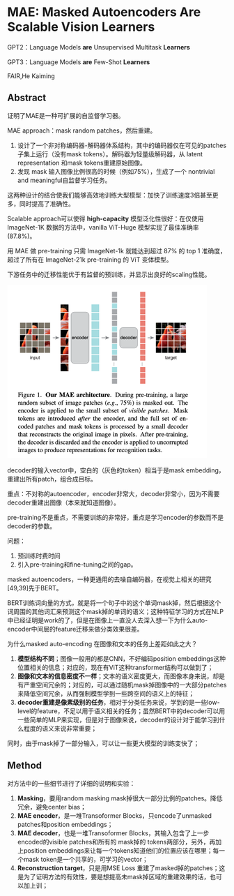 # MAE: Masked Autoencoders Are Scalable Vision Learners

GPT2：Language Models **are** Unsupervised Multitask **Learners**

GPT3：Language Models **are** Few-Shot **Learners**

FAIR,He Kaiming

## Abstract

证明了MAE是一种可扩展的自监督学习器。

MAE approach：mask random patches，然后重建。

1. 设计了一个非对称编码器-解码器体系结构，其中的编码器仅在可见的patches子集上运行（没有mask tokens）。解码器为轻量级解码器，从 latent representation 和mask tokens重建原始图像。
2. 发现 mask 输入图像比例很高的时候（例如75%），生成了一个 nontrivial and meaningful自监督学习任务。

这两种设计的结合使我们能够高效地训练大型模型：加快了训练速度3倍甚至更多，同时提高了准确性。

Scalable approach可以使得 **high-capacity** 模型泛化性很好：在仅使用 ImageNet-1K 数据的方法中，vanilla ViT-Huge 模型实现了最佳准确率 (87.8%)。

用 MAE 做 pre-training 只需 ImageNet-1k 就能达到超过 87% 的 top 1 准确度，超过了所有在 ImageNet-21k pre-training 的 ViT 变体模型。

下游任务中的迁移性能优于有监督的预训练，并显示出良好的scaling性能。

<img src="assets/image-20211119165403221.png" alt="image-20211119165403221" style="zoom:50%;" />

decoder的输入vector中，空白的（灰色的token）相当于是mask embedding，重建出所有patch，组合成目标。

重点：不对称的autoencoder，encoder非常大，decoder非常小，因为不需要decoder重建出图像（本来就知道图像）。

pre-training不是重点，不需要训练的非常好，重点是学习encoder的参数而不是decoder的参数。

问题：

1. 预训练时费时间
2. 引入pre-training和fine-tuning之间的gap。

masked autoencoders，一种更通用的去噪自编码器，在视觉上相关的研究[49,39]先于BERT。

BERT训练词向量的方式，就是将一个句子中的这个单词mask掉，然后根据这个词周围的其他词汇来预测这个mask掉的单词的语义；这种特征学习的方式在NLP中已经证明是work的了，但是在图像上一直没人去深入想一下为什么auto-encoder中间层的feature迁移来做分类效果很差。

为什么masked auto-encoding 在图像和文本的任务上差距如此之大？

1. **模型结构不同**；图像一般用的都是CNN，不好编码position embeddings这种位置相关的信息；对应的，现在有ViT这种transformer结构可以做到了；
2. **图像和文本的信息密度不一样**；文本的语义密度更大，而图像本身来说，却是有严重空间冗余的；对应的，可以通过随机mask掉图像中的一大部分patches来降低空间冗余，从而强制模型学到一些跨空间的语义上的特征；
3. **decoder重建是像素级别的任务**，相对于分类任务来说，学到的是一些low-level的feature，不足以用于语义相关的任务；虽然BERT中的decoder可以用一些简单的MLP来实现，但是对于图像来说，decoder的设计对于能学习到什么程度的语义来说非常重要；

同时，由于mask掉了一部分输入，可以让一些更大模型的训练变快了；

## Method

对方法中的一些细节进行了详细的说明和实验：

1. **Masking**，要用random masking mask掉很大一部分比例的patches。降低冗余，避免center bias；
2. **MAE encoder**，是一堆Transoformer Blocks，只encode了unmasked patches和position embeddings；
3. **MAE decoder**，也是一堆Transoformer Blocks，其输入包含了上一步encoded的visible patches和所有的 mask掉的 tokens两部分，另外，再加上position embeddings来让每一个tokens知道他们的位置应该在哪里；每一个mask token是一个共享的，可学习的vector；
4. **Reconstruction target**，只是用MSE Loss 重建了masked掉的patches；这是为了证明方法的有效性，要是想提高未mask掉区域的重建效果的话，也可以加上训；



